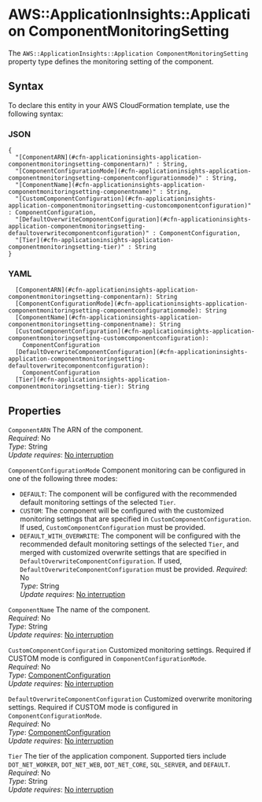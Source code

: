 # AWS::ApplicationInsights::Application ComponentMonitoringSetting<a name="aws-properties-applicationinsights-application-componentmonitoringsetting"></a>

The `AWS::ApplicationInsights::Application ComponentMonitoringSetting` property type defines the monitoring setting of the component\.

## Syntax<a name="aws-properties-applicationinsights-application-componentmonitoringsetting-syntax"></a>

To declare this entity in your AWS CloudFormation template, use the following syntax:

### JSON<a name="aws-properties-applicationinsights-application-componentmonitoringsetting-syntax.json"></a>

```
{
  "[ComponentARN](#cfn-applicationinsights-application-componentmonitoringsetting-componentarn)" : String,
  "[ComponentConfigurationMode](#cfn-applicationinsights-application-componentmonitoringsetting-componentconfigurationmode)" : String,
  "[ComponentName](#cfn-applicationinsights-application-componentmonitoringsetting-componentname)" : String,
  "[CustomComponentConfiguration](#cfn-applicationinsights-application-componentmonitoringsetting-customcomponentconfiguration)" : ComponentConfiguration,
  "[DefaultOverwriteComponentConfiguration](#cfn-applicationinsights-application-componentmonitoringsetting-defaultoverwritecomponentconfiguration)" : ComponentConfiguration,
  "[Tier](#cfn-applicationinsights-application-componentmonitoringsetting-tier)" : String
}
```

### YAML<a name="aws-properties-applicationinsights-application-componentmonitoringsetting-syntax.yaml"></a>

```
  [ComponentARN](#cfn-applicationinsights-application-componentmonitoringsetting-componentarn): String
  [ComponentConfigurationMode](#cfn-applicationinsights-application-componentmonitoringsetting-componentconfigurationmode): String
  [ComponentName](#cfn-applicationinsights-application-componentmonitoringsetting-componentname): String
  [CustomComponentConfiguration](#cfn-applicationinsights-application-componentmonitoringsetting-customcomponentconfiguration): 
    ComponentConfiguration
  [DefaultOverwriteComponentConfiguration](#cfn-applicationinsights-application-componentmonitoringsetting-defaultoverwritecomponentconfiguration): 
    ComponentConfiguration
  [Tier](#cfn-applicationinsights-application-componentmonitoringsetting-tier): String
```

## Properties<a name="aws-properties-applicationinsights-application-componentmonitoringsetting-properties"></a>

`ComponentARN`  <a name="cfn-applicationinsights-application-componentmonitoringsetting-componentarn"></a>
The ARN of the component\.  
*Required*: No  
*Type*: String  
*Update requires*: [No interruption](https://docs.aws.amazon.com/AWSCloudFormation/latest/UserGuide/using-cfn-updating-stacks-update-behaviors.html#update-no-interrupt)

`ComponentConfigurationMode`  <a name="cfn-applicationinsights-application-componentmonitoringsetting-componentconfigurationmode"></a>
Component monitoring can be configured in one of the following three modes:  
+ `DEFAULT`: The component will be configured with the recommended default monitoring settings of the selected `Tier`\.
+ `CUSTOM`: The component will be configured with the customized monitoring settings that are specified in `CustomComponentConfiguration`\. If used, `CustomComponentConfiguration` must be provided\.
+ `DEFAULT_WITH_OVERWRITE`: The component will be configured with the recommended default monitoring settings of the selected `Tier`, and merged with customized overwrite settings that are specified in `DefaultOverwriteComponentConfiguration`\. If used, `DefaultOverwriteComponentConfiguration` must be provided\.
*Required*: No  
*Type*: String  
*Update requires*: [No interruption](https://docs.aws.amazon.com/AWSCloudFormation/latest/UserGuide/using-cfn-updating-stacks-update-behaviors.html#update-no-interrupt)

`ComponentName`  <a name="cfn-applicationinsights-application-componentmonitoringsetting-componentname"></a>
The name of the component\.  
*Required*: No  
*Type*: String  
*Update requires*: [No interruption](https://docs.aws.amazon.com/AWSCloudFormation/latest/UserGuide/using-cfn-updating-stacks-update-behaviors.html#update-no-interrupt)

`CustomComponentConfiguration`  <a name="cfn-applicationinsights-application-componentmonitoringsetting-customcomponentconfiguration"></a>
Customized monitoring settings\. Required if CUSTOM mode is configured in `ComponentConfigurationMode`\.  
*Required*: No  
*Type*: [ComponentConfiguration](aws-properties-applicationinsights-application-componentconfiguration.md)  
*Update requires*: [No interruption](https://docs.aws.amazon.com/AWSCloudFormation/latest/UserGuide/using-cfn-updating-stacks-update-behaviors.html#update-no-interrupt)

`DefaultOverwriteComponentConfiguration`  <a name="cfn-applicationinsights-application-componentmonitoringsetting-defaultoverwritecomponentconfiguration"></a>
Customized overwrite monitoring settings\. Required if CUSTOM mode is configured in `ComponentConfigurationMode`\.  
*Required*: No  
*Type*: [ComponentConfiguration](aws-properties-applicationinsights-application-componentconfiguration.md)  
*Update requires*: [No interruption](https://docs.aws.amazon.com/AWSCloudFormation/latest/UserGuide/using-cfn-updating-stacks-update-behaviors.html#update-no-interrupt)

`Tier`  <a name="cfn-applicationinsights-application-componentmonitoringsetting-tier"></a>
The tier of the application component\. Supported tiers include `DOT_NET_WORKER`, `DOT_NET_WEB`, `DOT_NET_CORE`, `SQL_SERVER`, and `DEFAULT`\.  
*Required*: No  
*Type*: String  
*Update requires*: [No interruption](https://docs.aws.amazon.com/AWSCloudFormation/latest/UserGuide/using-cfn-updating-stacks-update-behaviors.html#update-no-interrupt)